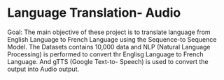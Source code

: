 # Language Translation- Audio

Goal: The main objective of these project is to translate language from English Language to French Language using the Sequence-to Sequence Model. The Datasets contains 10,000 data and NLP (Natural Language Processing) is performed to convert thr Englisg Language to French Language. And gTTS (Google Text-to- Speech) is used to convert the output into Audio output.
